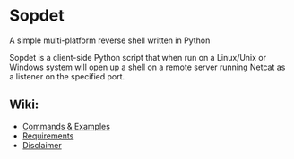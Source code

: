 # Sopdet 
A simple multi-platform reverse shell written in Python

Sopdet is a client-side Python script that when run on a Linux/Unix or Windows system will open up a shell on a remote server running Netcat as a listener on the specified port.

## Wiki:

 * [Commands & Examples](https://github.com/apacketofsweets/Sopdet/wiki/Commands-&-Examples)
 * [Requirements](https://github.com/apacketofsweets/Sopdet/wiki/Requirements)
 * [Disclaimer](https://github.com/apacketofsweets/Sopdet/wiki/Disclaimer)
